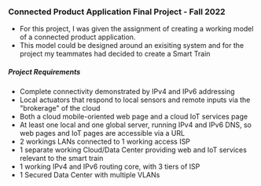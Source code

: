 ### Connected Product Application Final Project - Fall 2022 

- For this project, I was given the assignment of creating a working model of a connected product application.
- This model could be designed around an exisiting system and for the project my teammates had decided to create a Smart Train

##### Project Requirements 
- Complete connectivity demonstrated by IPv4 and IPv6 addressing
- Local actuators that respond to local sensors and remote inputs via the "brokerage" of the cloud 
- Both a cloud mobile-oriented web page and a cloud IoT services page 
- At least one local and one global server, running IPv4 and IPv6 DNS, so web pages and IoT pages are accessible via a URL
- 2 workings LANs connected to 1 working access ISP
- 1 separate working Cloud/Data Center providing web and IoT services relevant to the smart train
- 1 working IPv4 and IPv6 routing core, with 3 tiers of ISP
- 1 Secured Data Center with multiple VLANs

